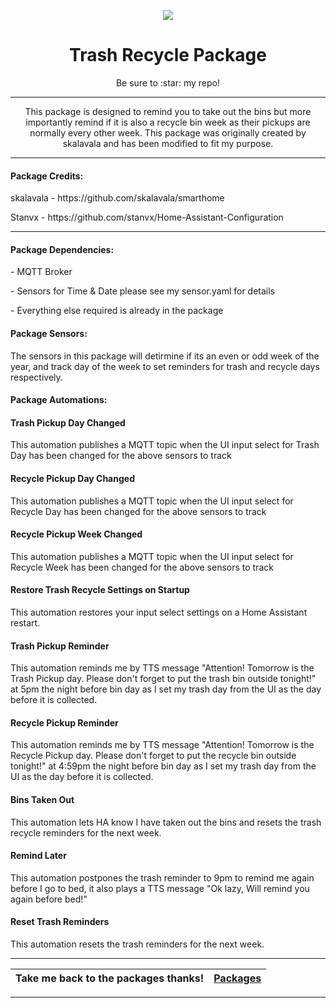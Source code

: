 <p align="center">
  <img src="https://github.com/JamesMcCarthy79/Home-Assistant-Config/blob/master/HA%20Pics/trash%20recycle.jpg"/>
</p>
<h1 align="center">Trash Recycle Package</h1>
<p align="center">Be sure to :star: my repo!</p>
<hr *** </hr>
<p align="center">This package is designed to remind you to take out the bins but more importantly remind if it is also a recycle bin week as their pickups are normally every other week. This package was originally created by skalavala and has been modified to fit my purpose.</p>
<hr --- </hr> 

<h4 align="left">Package Credits:</h4>
<p align="left">skalavala - https://github.com/skalavala/smarthome</br>
<p align="left">Stanvx - https://github.com/stanvx/Home-Assistant-Configuration</br>

<hr --- </hr>

<h4 align="left">Package Dependencies:</h4>
<p align="left">- MQTT Broker</br>
<p align="left">- Sensors for Time & Date please see my sensor.yaml for details</br>
<p align="left">- Everything else required is already in the package</br>
<h4 align="left">Package Sensors:</h4>
<p align="left">The sensors in this package will detirmine if its an even or odd week of the year, and track day of the week to set reminders for trash and recycle days respectively. </br>
<h4 align="left">Package Automations:</h4>
<h4 align="left">Trash Pickup Day Changed</h4>
<p align="left">This automation publishes a MQTT topic when the UI input select for Trash Day has been changed for the above sensors to track</p>
<h4 align="left">Recycle Pickup Day Changed</h4>
<p align="left">This automation publishes a MQTT topic when the UI input select for Recycle Day has been changed for the above sensors to track</p>
<h4 align="left">Recycle Pickup Week Changed</h4>
<p align="left">This automation publishes a MQTT topic when the UI input select for Recycle Week has been changed for the above sensors to track</p>
<h4 align="left">Restore Trash Recycle Settings on Startup</h4>
<p align="left">This automation restores your input select settings on a Home Assistant restart.</p>
<h4 align="left">Trash Pickup Reminder</h4>
<p align="left">This automation reminds me by TTS message "Attention! Tomorrow is the Trash Pickup day. Please don't forget to put the trash bin outside tonight!" at 5pm the night before bin day as I set my trash day from the UI as the day before it is collected.</p>
<h4 align="left">Recycle Pickup Reminder</h4>
<p align="left">This automation reminds me by TTS message "Attention! Tomorrow is the Recycle Pickup day. Please don't forget to put the recycle bin outside tonight!" at 4:59pm the night before bin day as I set my trash day from the UI as the day before it is collected.</p>
<h4 align="left">Bins Taken Out</h4>
<p align="left">This automation lets HA know I have taken out the bins and resets the trash recycle reminders for the next week.</p>
<h4 align="left">Remind Later</h4>
<p align="left">This automation postpones the trash reminder to 9pm to remind me again before I go to bed, it also plays a TTS message "Ok lazy, Will remind you again before bed!"</p>
<h4 align="left">Reset Trash Reminders</h4>
<p align="left">This automation resets the trash reminders for the next week.</p>
<hr --- </hr>

| Take me back to the packages thanks!| [Packages](https://github.com/JamesMcCarthy79/Home-Assistant-Config/tree/master/config/packages) | 
| --- | --- |

<hr --- </hr>
